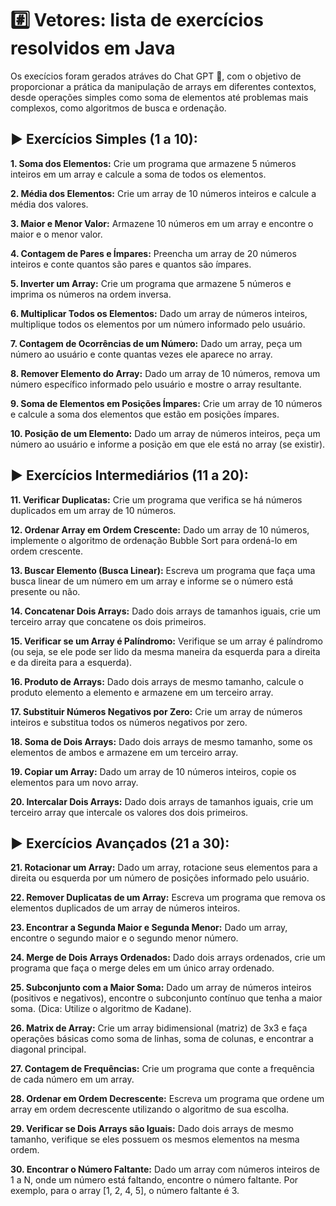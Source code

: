 # :hash: Vetores: lista de exercícios resolvidos em Java
Os execícios foram gerados atráves do Chat GPT :robot:, com o objetivo de proporcionar a prática da manipulação de arrays em diferentes contextos, desde operações simples como soma de elementos até problemas mais complexos, como algoritmos de busca e ordenação.

## :arrow_forward: Exercícios Simples (1 a 10):
**1.	Soma dos Elementos:** Crie um programa que armazene 5 números inteiros em um array e calcule a soma de todos os elementos.

**2.	Média dos Elementos:** Crie um array de 10 números inteiros e calcule a média dos valores.

**3.	Maior e Menor Valor:** Armazene 10 números em um array e encontre o maior e o menor valor.

**4.	Contagem de Pares e Ímpares:** Preencha um array de 20 números inteiros e conte quantos são pares e quantos são ímpares.

**5.	Inverter um Array:**	Crie um programa que armazene 5 números e imprima os números na ordem inversa.

**6.	Multiplicar Todos os Elementos:** Dado um array de números inteiros, multiplique todos os elementos por um número informado pelo usuário.

**7.	Contagem de Ocorrências de um Número:**	Dado um array, peça um número ao usuário e conte quantas vezes ele aparece no array.

**8.	Remover Elemento do Array:**	Dado um array de 10 números, remova um número específico informado pelo usuário e mostre o array resultante.

**9.	Soma de Elementos em Posições Ímpares:**	Crie um array de 10 números e calcule a soma dos elementos que estão em posições ímpares.

**10.	Posição de um Elemento:**	Dado um array de números inteiros, peça um número ao usuário e informe a posição em que ele está no array (se existir).

## :arrow_forward: Exercícios Intermediários (11 a 20):
**11.	Verificar Duplicatas:**	Crie um programa que verifica se há números duplicados em um array de 10 números.

**12.	Ordenar Array em Ordem Crescente:**	Dado um array de 10 números, implemente o algoritmo de ordenação Bubble Sort para ordená-lo em ordem crescente.

**13.	Buscar Elemento (Busca Linear):** Escreva um programa que faça uma busca linear de um número em um array e informe se o número está presente ou não.

**14.	Concatenar Dois Arrays:**	Dado dois arrays de tamanhos iguais, crie um terceiro array que concatene os dois primeiros.

**15.	Verificar se um Array é Palíndromo:**	Verifique se um array é palíndromo (ou seja, se ele pode ser lido da mesma maneira da esquerda para a direita e da direita para a esquerda).

**16.	Produto de Arrays:**	Dado dois arrays de mesmo tamanho, calcule o produto elemento a elemento e armazene em um terceiro array.

**17.	Substituir Números Negativos por Zero:**	Crie um array de números inteiros e substitua todos os números negativos por zero.

**18.	Soma de Dois Arrays:**	Dado dois arrays de mesmo tamanho, some os elementos de ambos e armazene em um terceiro array.

**19.	Copiar um Array:**	Dado um array de 10 números inteiros, copie os elementos para um novo array.

**20.	Intercalar Dois Arrays:** Dado dois arrays de tamanhos iguais, crie um terceiro array que intercale os valores dos dois primeiros.

## :arrow_forward: Exercícios Avançados (21 a 30):
**21.	Rotacionar um Array:**	Dado um array, rotacione seus elementos para a direita ou esquerda por um número de posições informado pelo usuário.

**22.	Remover Duplicatas de um Array:**	Escreva um programa que remova os elementos duplicados de um array de números inteiros.

**23.	Encontrar a Segunda Maior e Segunda Menor:**	Dado um array, encontre o segundo maior e o segundo menor número.

**24.	Merge de Dois Arrays Ordenados:**	Dado dois arrays ordenados, crie um programa que faça o merge deles em um único array ordenado.

**25.	Subconjunto com a Maior Soma:**	Dado um array de números inteiros (positivos e negativos), encontre o subconjunto contínuo que tenha a maior soma. (Dica: Utilize o algoritmo de Kadane).

**26.	Matrix de Array:**	Crie um array bidimensional (matriz) de 3x3 e faça operações básicas como soma de linhas, soma de colunas, e encontrar a diagonal principal.

**27.	Contagem de Frequências:**	Crie um programa que conte a frequência de cada número em um array.

**28.	Ordenar em Ordem Decrescente:**	Escreva um programa que ordene um array em ordem decrescente utilizando o algoritmo de sua escolha.

**29.	Verificar se Dois Arrays são Iguais:**	Dado dois arrays de mesmo tamanho, verifique se eles possuem os mesmos elementos na mesma ordem.

**30.	Encontrar o Número Faltante:**	Dado um array com números inteiros de 1 a N, onde um número está faltando, encontre o número faltante. Por exemplo, para o array [1, 2, 4, 5], o número faltante é 3.


